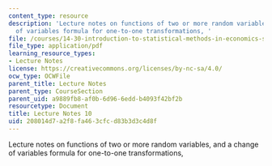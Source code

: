 ```yaml
---
content_type: resource
description: 'Lecture notes on functions of two or more random variables, and a change
  of variables formula for one-to-one transformations, '
file: /courses/14-30-introduction-to-statistical-methods-in-economics-spring-2009/208014d7a2f8fa463cfcd83b3d3c4d8f_MIT14_30s09_lec10.pdf
file_type: application/pdf
learning_resource_types:
- Lecture Notes
license: https://creativecommons.org/licenses/by-nc-sa/4.0/
ocw_type: OCWFile
parent_title: Lecture Notes
parent_type: CourseSection
parent_uid: a9889fb8-af0b-6d96-6edd-b4093f42bf2b
resourcetype: Document
title: Lecture Notes 10
uid: 208014d7-a2f8-fa46-3cfc-d83b3d3c4d8f
---
```

Lecture notes on functions of two or more random variables, and a change of variables formula for one-to-one transformations, 